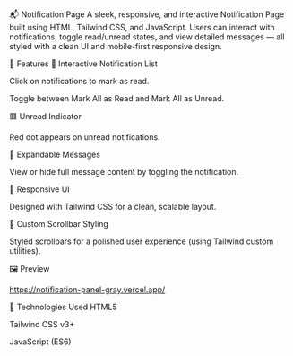 📬 Notification Page
A sleek, responsive, and interactive Notification Page built using HTML, Tailwind CSS, and JavaScript. Users can interact with notifications, toggle read/unread states, and view detailed messages — all styled with a clean UI and mobile-first responsive design.

🚀 Features
🔔 Interactive Notification List

Click on notifications to mark as read.

Toggle between Mark All as Read and Mark All as Unread.

🟥 Unread Indicator

Red dot appears on unread notifications.

💬 Expandable Messages

View or hide full message content by toggling the notification.

🎨 Responsive UI

Designed with Tailwind CSS for a clean, scalable layout.

📜 Custom Scrollbar Styling

Styled scrollbars for a polished user experience (using Tailwind custom utilities).

🖼️ Preview

https://notification-panel-gray.vercel.app/


🧰 Technologies Used
HTML5

Tailwind CSS v3+

JavaScript (ES6)